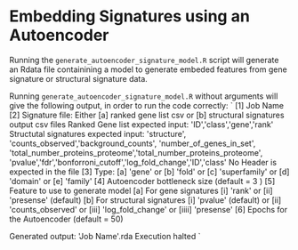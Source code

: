 # Embedding Signatures using an Autoencoder

Running the `generate_autoencoder_signature_model.R` script will generate an Rdata file containining a model to generate embeded features from gene signature or structural signature data. 

Running `generate_autoencoder_signature_model.R` without arguments will give the following output, in order to run the code correctly: 
`
[1] Job Name
[2] Signature file: 
        Either [a] ranked gene list csv or [b] structural signatures output csv files
        Ranked Gene list expected input:
                'ID','class','gene','rank'
        Structutal signatures expected input: 
                'structure', 'counts_observed','background_counts', 'number_of_genes_in_set', 
                'total_number_proteins_proteome','total_number_proteins_proteome',
                'pvalue','fdr','bonforroni_cutoff','log_fold_change','ID','class'
        No Header is expected in the file
[3] Type:
        [a] 'gene' or [b] 'fold' or [c] 'superfamily' or [d] 'domain' or [e] 'family'
[4] Autoencoder bottleneck size (default = 3 )
[5] Feature to use to generate model
        [a] For gene signatures
                [i] 'rank'  or [ii] 'presense' (default) 
        [b] For structural signatures
                [i] 'pvalue' (default) or [ii]  'counts_observed' or [iii] 'log_fold_change' or
                [iiii] 'presense'
[6] Epochs for the Autoencoder (default = 50)

Generated output: 'Job Name'.rda
Execution halted
`



